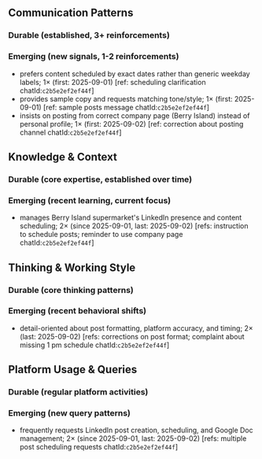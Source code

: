 ## Communication Patterns
### Durable (established, 3+ reinforcements)

### Emerging (new signals, 1-2 reinforcements)
- prefers content scheduled by exact dates rather than generic weekday labels; 1× (first: 2025-09-01) [ref: scheduling clarification chatId:`c2b5e2ef2ef44f`]
- provides sample copy and requests matching tone/style; 1× (first: 2025-09-01) [ref: sample posts message chatId:`c2b5e2ef2ef44f`]
- insists on posting from correct company page (Berry Island) instead of personal profile; 1× (first: 2025-09-02) [ref: correction about posting channel chatId:`c2b5e2ef2ef44f`]

## Knowledge & Context
### Durable (core expertise, established over time)

### Emerging (recent learning, current focus)
- manages Berry Island supermarket's LinkedIn presence and content scheduling; 2× (since 2025-09-01, last: 2025-09-02) [refs: instruction to schedule posts; reminder to use company page chatId:`c2b5e2ef2ef44f`]

## Thinking & Working Style
### Durable (core thinking patterns)

### Emerging (recent behavioral shifts)
- detail-oriented about post formatting, platform accuracy, and timing; 2× (last: 2025-09-02) [refs: corrections on post format; complaint about missing 1 pm schedule chatId:`c2b5e2ef2ef44f`]

## Platform Usage & Queries
### Durable (regular platform activities)

### Emerging (new query patterns)
- frequently requests LinkedIn post creation, scheduling, and Google Doc management; 2× (since 2025-09-01, last: 2025-09-02) [refs: multiple post scheduling requests chatId:`c2b5e2ef2ef44f`]